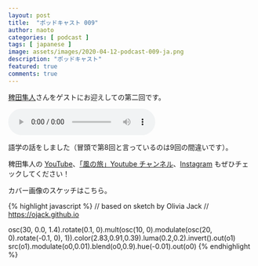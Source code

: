 ```yaml
---
layout: post
title:  "ポッドキャスト 009"
author: naoto
categories: [ podcast ]
tags: [ japanese ]
image: assets/images/2020-04-12-podcast-009-ja.png
description: "ポッドキャスト"
featured: true
comments: true
---
```


[稗田隼人](https://twitter.com/hhieda_bajista)さんをゲストにお迎えしての第二回です。

<audio src="{{ site.baseurl }}/assets/audios/2020-04-12-podcast-009-ja.m4a" controls>
</audio>

語学の話をしました（冒頭で第8回と言っているのは9回の間違いです）。

稗田隼人の [YouTube](https://www.youtube.com/user/schubertieda)、[「風の旅」Youtube チャンネル](https://www.youtube.com/channel/UC_xK24M8mApzLAwaAN68QVw)、[Instagram](https://www.instagram.com/hayatobajista/) もぜひチェックしてください！

カバー画像のスケッチはこちら。

{% highlight javascript %}
// based on sketch by Olivia Jack
// https://ojack.github.io

osc(30, 0.0, 1.4).rotate(0.1, 0).mult(osc(10, 0).modulate(osc(20, 0).rotate(-0.1, 0), 1)).color(2.83,0.91,0.39).luma(0.2,0.2).invert().out(o1)
src(o1).modulate(o0,0.01).blend(o0,0.9).hue(-0.01).out(o0)
{% endhighlight %}
